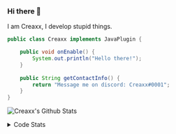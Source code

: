 ### Hi there 👋

I am Creaxx, I develop stupid things. 

```java
public class Creaxx implements JavaPlugin {

    public void onEnable() {
        System.out.println("Hello there!");
    }
    
    public String getContactInfo() {
        return "Message me on discord: Creaxx#0001";
    }
}
```

![Creaxx's Github Stats](https://github-readme-stats.vercel.app/api?username=CreaxxOG&show_icons=true&theme=dark&count_private=true)

<details>
  <summary>Code Stats</summary>

<!--START_SECTION:waka-->
![Code Time](http://img.shields.io/badge/Code%20Time-1%2C211%20hrs%2029%20mins-blue)

![Lines of code](https://img.shields.io/badge/From%20Hello%20World%20I%27ve%20Written-567.6%20thousand%20lines%20of%20code-blue)

**🐱 My GitHub Data** 

> 📦 66.3 kB Used in GitHub's Storage 
 > 
> 🏆 1,297 Contributions in the Year 2023
 > 
> 🚫 Not Opted to Hire
 > 
> 📜 4 Public Repositories 
 > 
> 🔑 2 Private Repositories 
 > 
**I'm an Early 🐤** 

```text
🌞 Morning                295 commits         ██░░░░░░░░░░░░░░░░░░░░░░░   07.20 % 
🌆 Daytime                1758 commits        ███████████░░░░░░░░░░░░░░   42.93 % 
🌃 Evening                1986 commits        ████████████░░░░░░░░░░░░░   48.50 % 
🌙 Night                  56 commits          ░░░░░░░░░░░░░░░░░░░░░░░░░   01.37 % 
```
📅 **I'm Most Productive on Saturday** 

```text
Monday                   513 commits         ███░░░░░░░░░░░░░░░░░░░░░░   12.53 % 
Tuesday                  552 commits         ███░░░░░░░░░░░░░░░░░░░░░░   13.48 % 
Wednesday                572 commits         ███░░░░░░░░░░░░░░░░░░░░░░   13.97 % 
Thursday                 636 commits         ████░░░░░░░░░░░░░░░░░░░░░   15.53 % 
Friday                   363 commits         ██░░░░░░░░░░░░░░░░░░░░░░░   08.86 % 
Saturday                 781 commits         █████░░░░░░░░░░░░░░░░░░░░   19.07 % 
Sunday                   678 commits         ████░░░░░░░░░░░░░░░░░░░░░   16.56 % 
```


📊 **This Week I Spent My Time On** 

```text
💬 Programming Languages: 
Java                     33 hrs 9 mins       ████████████████████████░   96.03 % 
JSON                     38 mins             ░░░░░░░░░░░░░░░░░░░░░░░░░   01.84 % 
XML                      29 mins             ░░░░░░░░░░░░░░░░░░░░░░░░░   01.44 % 
YAML                     11 mins             ░░░░░░░░░░░░░░░░░░░░░░░░░   00.56 % 
GitIgnore file           1 min               ░░░░░░░░░░░░░░░░░░░░░░░░░   00.09 % 

🔥 Editors: 
IntelliJ                 34 hrs 32 mins      █████████████████████████   100.00 % 
```

**I Mostly Code in Java** 

```text
Java                     57 repos            ████████████████████░░░░░   81.43 % 
Kotlin                   8 repos             ███░░░░░░░░░░░░░░░░░░░░░░   11.43 % 
CSS                      2 repos             █░░░░░░░░░░░░░░░░░░░░░░░░   02.86 % 
TypeScript               2 repos             █░░░░░░░░░░░░░░░░░░░░░░░░   02.86 % 
EJS                      1 repo              ░░░░░░░░░░░░░░░░░░░░░░░░░   01.43 % 
```




 Last Updated on 18/04/2023 18:24:17 UTC
<!--END_SECTION:waka-->
</details>
